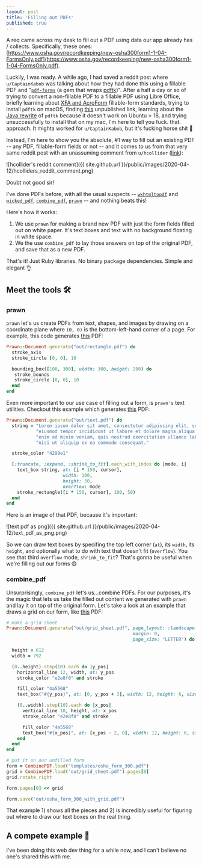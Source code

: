 ```yaml
---
layout: post
title: 'Filling out PDFs'
published: true
---
```


A req came across my desk to fill out a PDF using data our app already has / collects. Specifically, these ones: [https://www.osha.gov/recordkeeping/new-osha300form1-1-04-FormsOnly.pdf](https://www.osha.gov/recordkeeping/new-osha300form1-1-04-FormsOnly.pdf).

Luckily, I was ready. A while ago, I had saved a reddit post where `u/CaptainKabob` was talking about how they had done this using a fillable PDF and "[`pdf-forms`](https://github.com/jkraemer/pdf-forms) (a gem that wraps [pdftk](https://www.pdflabs.com/tools/pdftk-the-pdf-toolkit/))". After a half a day or so of trying to convert a non-fillable PDF to a fillable PDF using Libre Office, briefly learning about [XFA and AcroForm](https://appligent.com/what-is-the-difference-between-acroforms-and-xfa/) fillable-form standards, trying to install `pdftk` on macOS, finding [this](https://stackoverflow.com/questions/39750883/pdftk-hanging-on-macos-sierra/39814799#39814799) unpublished link, learning about the [Java rewrite](https://gitlab.com/pdftk-java/pdftk) of `pdftk` because it doesn't work on Ubuntu > 18, and trying unsuccessfully to install that on my mac, I'm here to tell you fuck. that. approach. It mighta worked for `u/CaptainKabob`, but it's fucking horse shit 🐴

Instead, I'm here to show you the absolute, #1 way to fill out an existing PDF -- any PDF, fillable-form fields or not -- and it comes to us from that very same reddit post with an unassuming comment from `u/hcollider` ([link](https://www.reddit.com/r/rails/comments/8ohntl/generating_pdf_form_with_prawn/e03k552)):

![hcollider's reddit comment]({{ site.github.url }}/public/images/2020-04-12/hcolliders_reddit_comment.png)

Doubt not good sir!

I've done PDFs before, with all the usual suspects -- [`wkhtmltopdf`](https://wkhtmltopdf.org/) and [`wicked_pdf`](https://github.com/mileszs/wicked_pdf), [`combine_pdf`](https://github.com/boazsegev/combine_pdf), [`prawn`](https://github.com/prawnpdf/prawn) -- and nothing beats this!

Here's how it works:

1. We use `prawn` for making a brand new PDF with just the form fields filled out on white paper. It's text boxes and text with no background floating in white space.
2. We the use `combine_pdf` to lay those answers on top of the original PDF, and save that as a new PDF.

That's it! Just Ruby libraries. No binary package dependencies. Simple and elegant 👌

## Meet the tools 🛠

### prawn

`prawn` let's us create PDFs from text, shapes, and images by drawing on a coordinate plane where `(0, 0)` is the bottom-left-hand corner of a page. For example, this code generates <a href="{{ site.github.url }}/public/images/2020-04-12/rectangle.pdf" target="\_blank">this</a> PDF:

```ruby
Prawn::Document.generate("out/rectangle.pdf") do
  stroke_axis
  stroke_circle [0, 0], 10

  bounding_box([100, 300], width: 300, height: 200) do
   stroke_bounds
   stroke_circle [0, 0], 10
  end
end
```

Even more important to our use case of filling out a form, is `prawn's` text utilities. Checkout this example which generates <a href="{{ site.github.url }}/public/images/2020-04-12/text.pdf" target="\_blank">this</a> PDF:

```ruby
Prawn::Document.generate("out/text.pdf") do
  string = "Lorem ipsum dolor sit amet, consectetur adipiscing elit, sed do " \
           "eiusmod tempor incididunt ut labore et dolore magna aliqua. Ut " \
           "enim ad minim veniam, quis nostrud exercitation ullamco laboris " \
           "nisi ut aliquip ex ea commodo consequat."

  stroke_color "4299e1"

  [:truncate, :expand, :shrink_to_fit].each_with_index do |mode, i|
    text_box string, at: [i * 150, cursor],
                     width: 100,
                     height: 50,
                     overflow: mode
    stroke_rectangle([i * 150, cursor], 100, 50)
  end
end
```

Here is an image of that PDF, because it's important:

![text pdf as png]({{ site.github.url }}/public/images/2020-04-12/text_pdf_as_png.png)

So we can draw text boxes by specifing the top left corner (`at`), its `width`, its `height`, and optionally what to do with text that doesn't fit (`overflow`). You see that third `overflow` mode, `shrink_to_fit`? That's gonna be useful when we're filling out our forms 😄

### combine_pdf

Unsurprisingly, `combine_pdf` let's us...combine PDFs. For our purposes, it's the magic that lets us take the filled out content we generated with `prawn` and lay it on top of the original form. Let's take a look at an example that draws a grid on our form, like <a href="{{ site.github.url }}/public/images/2020-04-12/osha_form_300_with_grid.pdf" target="\_blank">this</a> PDF:

```ruby
# make a grid sheet
Prawn::Document.generate("out/grid_sheet.pdf", page_layout: :landscape,
                                               margin: 0,
                                               page_size: "LETTER") do # 8.5.in x 11.in

  height = 612
  width = 792

  (0..height).step(10).each do |y_pos|
    horizontal_line 12, width, at: y_pos
    stroke_color "e2e8f0" and stroke

    fill_color "4a5568"
    text_box("#{y_pos}", at: [0, y_pos + 3], width: 12, height: 6, size: 6, align: :right)

    (0..width).step(10).each do |x_pos|
      vertical_line 10, height, at: x_pos
      stroke_color "e2e8f0" and stroke

      fill_color "4a5568"
      text_box("#{x_pos}", at: [x_pos - 2, 0], width: 12, height: 6, size: 6, align: :right, rotate: 90)
    end
  end
end

# put it on our unfilled form
form = CombinePDF.load("templates/osha_form_300.pdf")
grid = CombinePDF.load("out/grid_sheet.pdf").pages[0]
grid.rotate_right

form.pages[0] << grid

form.save("out/osha_form_300_with_grid.pdf")
```

That example 1) shows all the pieces and 2) is incredibly useful for figuring out where to draw our text boxes on the real thing.

## A compete example 📝

I've been doing this web dev thing for a while now, and I can't believe no one's shared this with me.
